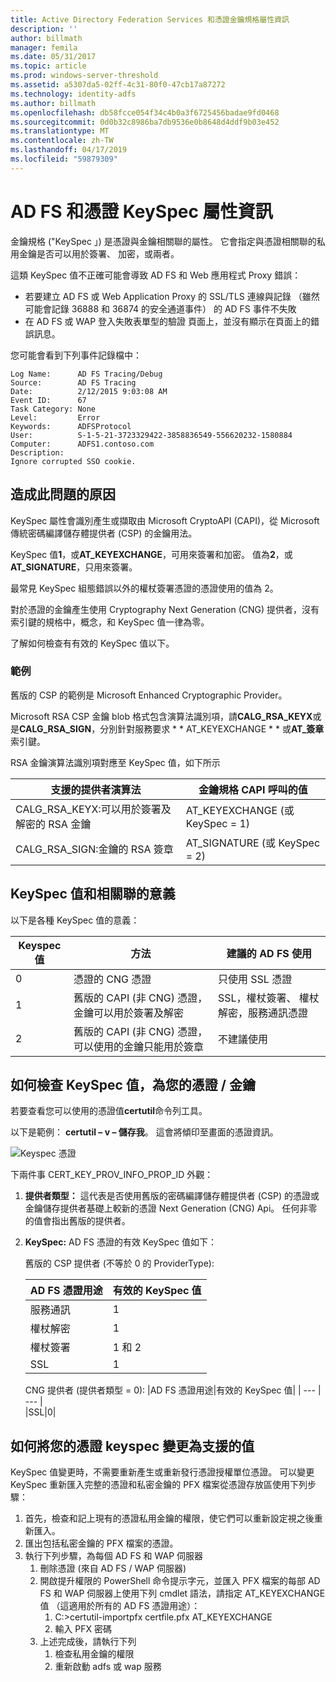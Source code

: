```yaml
---
title: Active Directory Federation Services 和憑證金鑰規格屬性資訊
description: ''
author: billmath
manager: femila
ms.date: 05/31/2017
ms.topic: article
ms.prod: windows-server-threshold
ms.assetid: a5307da5-02ff-4c31-80f0-47cb17a87272
ms.technology: identity-adfs
ms.author: billmath
ms.openlocfilehash: db58fcce054f34c4b0a3f6725456badae9fd0468
ms.sourcegitcommit: 0d0b32c8986ba7db9536e0b8648d4ddf9b03e452
ms.translationtype: MT
ms.contentlocale: zh-TW
ms.lasthandoff: 04/17/2019
ms.locfileid: "59879309"
---
```

# <a name="ad-fs-and-certificate-keyspec-property-information"></a>AD FS 和憑證 KeySpec 屬性資訊
金鑰規格 ("KeySpec 」) 是憑證與金鑰相關聯的屬性。 它會指定與憑證相關聯的私用金鑰是否可以用於簽署、 加密，或兩者。   

這類 KeySpec 值不正確可能會導致 AD FS 和 Web 應用程式 Proxy 錯誤：


- 若要建立 AD FS 或 Web Application Proxy 的 SSL/TLS 連線與記錄 （雖然可能會記錄 36888 和 36874 的安全通道事件） 的 AD FS 事件不失敗
- 在 AD FS 或 WAP 登入失敗表單型的驗證 頁面上，並沒有顯示在頁面上的錯誤訊息。

您可能會看到下列事件記錄檔中：

    Log Name:      AD FS Tracing/Debug
    Source:        AD FS Tracing
    Date:          2/12/2015 9:03:08 AM
    Event ID:      67
    Task Category: None
    Level:         Error
    Keywords:      ADFSProtocol
    User:          S-1-5-21-3723329422-3858836549-556620232-1580884
    Computer:      ADFS1.contoso.com
    Description:
    Ignore corrupted SSO cookie.

## <a name="what-causes-the-problem"></a>造成此問題的原因
KeySpec 屬性會識別產生或擷取由 Microsoft CryptoAPI (CAPI)，從 Microsoft 傳統密碼編譯儲存體提供者 (CSP) 的金鑰用法。

KeySpec 值**1**，或**AT_KEYEXCHANGE**，可用來簽署和加密。  值為**2**，或**AT_SIGNATURE**，只用來簽署。

最常見 KeySpec 組態錯誤以外的權杖簽署憑證的憑證使用的值為 2。  

對於憑證的金鑰產生使用 Cryptography Next Generation (CNG) 提供者，沒有索引鍵的規格中，概念，和 KeySpec 值一律為零。

了解如何檢查有有效的 KeySpec 值以下。 

### <a name="example"></a>範例
舊版的 CSP 的範例是 Microsoft Enhanced Cryptographic Provider。 

Microsoft RSA CSP 金鑰 blob 格式包含演算法識別項，請**CALG_RSA_KEYX**或是**CALG_RSA_SIGN**，分別針對服務要求 * * AT_KEYEXCHANGE * * 或**AT_簽章**索引鍵。
  
RSA 金鑰演算法識別項對應至 KeySpec 值，如下所示

| 支援的提供者演算法| 金鑰規格 CAPI 呼叫的值 |
| --- | --- |
|CALG_RSA_KEYX:可以用於簽署及解密的 RSA 金鑰| AT_KEYEXCHANGE (或 KeySpec = 1)|
CALG_RSA_SIGN:金鑰的 RSA 簽章 |AT_SIGNATURE (或 KeySpec = 2)|

## <a name="keyspec-values-and-associated-meanings"></a>KeySpec 值和相關聯的意義
以下是各種 KeySpec 值的意義：

|Keyspec 值|方法|建議的 AD FS 使用|
| --- | --- | --- |
|0|憑證的 CNG 憑證|只使用 SSL 憑證|
|1|舊版的 CAPI (非 CNG) 憑證，金鑰可以用於簽署及解密|    SSL，權杖簽署、 權杖解密，服務通訊憑證|
|2|舊版的 CAPI (非 CNG) 憑證，可以使用的金鑰只能用於簽章|不建議使用|

## <a name="how-to-check-the-keyspec-value-for-your-certificates--keys"></a>如何檢查 KeySpec 值，為您的憑證 / 金鑰
若要查看您可以使用的憑證值**certutil**命令列工具。  

以下是範例： **certutil – v – 儲存我**。  這會將傾印至畫面的憑證資訊。

![Keyspec 憑證](media/AD-FS-and-KeySpec-Property/keyspec1.png)

下兩件事 CERT_KEY_PROV_INFO_PROP_ID 外觀：


1. **提供者類型：** 這代表是否使用舊版的密碼編譯儲存體提供者 (CSP) 的憑證或金鑰儲存提供者基礎上較新的憑證 Next Generation (CNG) Api。  任何非零的值會指出舊版的提供者。
2.  **KeySpec:** AD FS 憑證的有效 KeySpec 值如下：

    舊版的 CSP 提供者 (不等於 0 的 ProviderType):
    
    |AD FS 憑證用途|有效的 KeySpec 值|
    | --- | --- |
    |服務通訊|1|
    |權杖解密|1|
    |權杖簽署|1 和 2|
    |SSL|1|

    CNG 提供者 (提供者類型 = 0):
    |AD FS 憑證用途|有效的 KeySpec 值|
    | --- | --- |   
    |SSL|0|

## <a name="how-to-change-the-keyspec-for-your-certificate-to-a-supported-value"></a>如何將您的憑證 keyspec 變更為支援的值
KeySpec 值變更時，不需要重新產生或重新發行憑證授權單位憑證。  可以變更 KeySpec 重新匯入完整的憑證和私密金鑰的 PFX 檔案從憑證存放區使用下列步驟：


1. 首先，檢查和記上現有的憑證私用金鑰的權限，使它們可以重新設定視之後重新匯入。
2. 匯出包括私密金鑰的 PFX 檔案的憑證。
3. 執行下列步驟，為每個 AD FS 和 WAP 伺服器
    1. 刪除憑證 (來自 AD FS / WAP 伺服器)
    2. 開啟提升權限的 PowerShell 命令提示字元，並匯入 PFX 檔案的每部 AD FS 和 WAP 伺服器上使用下列 cmdlet 語法，請指定 AT_KEYEXCHANGE 值 （這適用於所有的 AD FS 憑證用途）：
        1. C:\>certutil-importpfx certfile.pfx AT_KEYEXCHANGE
        2. 輸入 PFX 密碼
    3. 上述完成後，請執行下列
        1. 檢查私用金鑰的權限
        2. 重新啟動 adfs 或 wap 服務





